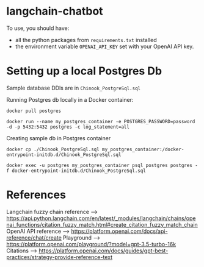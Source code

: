# langchain-chatbot

To use, you should have:

- all the python packages from `requirements.txt` installed
- the environment variable `OPENAI_API_KEY` set with your OpenAI API key.

# Setting up a local Postgres Db

Sample database DDls are in `Chinook_PostgreSql.sql`

Running Postgres db locally in a Docker container:

`docker pull postgres`

`docker run --name my_postgres_container -e POSTGRES_PASSWORD=password -d -p 5432:5432 postgres -c log_statement=all`

Creating sample db in Postgres container

`docker cp ./Chinook_PostgreSql.sql my_postgres_container:/docker-entrypoint-initdb.d/Chinook_PostgreSql.sql`

`docker exec -u postgres my_postgres_container psql postgres postgres -f docker-entrypoint-initdb.d/Chinook_PostgreSql.sql`

# References

Langchain fuzzy chain reference --> https://api.python.langchain.com/en/latest/_modules/langchain/chains/openai_functions/citation_fuzzy_match.html#create_citation_fuzzy_match_chain
OpenAI API reference --> https://platform.openai.com/docs/api-reference/chat/create
Playground --> https://platform.openai.com/playground/?model=gpt-3.5-turbo-16k
Citations --> https://platform.openai.com/docs/guides/gpt-best-practices/strategy-provide-reference-text
